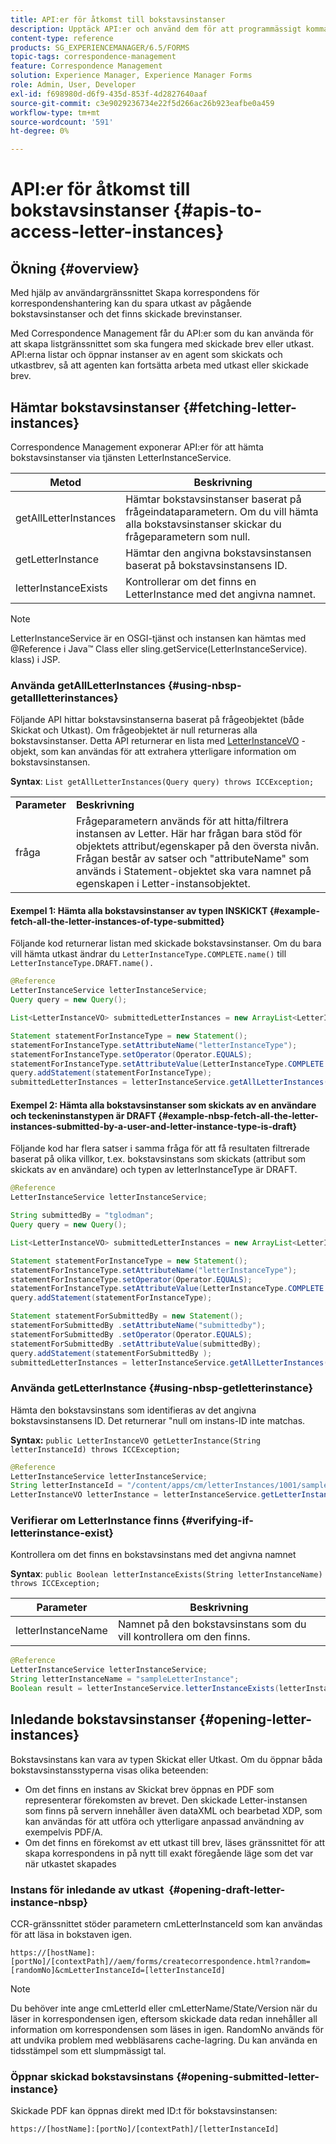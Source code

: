 ```yaml
---
title: API:er för åtkomst till bokstavsinstanser
description: Upptäck API:er och använd dem för att programmässigt komma åt bokstavsinstanser i AEM Forms-miljön.
content-type: reference
products: SG_EXPERIENCEMANAGER/6.5/FORMS
topic-tags: correspondence-management
feature: Correspondence Management
solution: Experience Manager, Experience Manager Forms
role: Admin, User, Developer
exl-id: f698980d-d6f9-435d-853f-4d2827640aaf
source-git-commit: c3e9029236734e22f5d266ac26b923eafbe0a459
workflow-type: tm+mt
source-wordcount: '591'
ht-degree: 0%

---
```


# API:er för åtkomst till bokstavsinstanser {#apis-to-access-letter-instances}

## Ökning {#overview}

Med hjälp av användargränssnittet Skapa korrespondens för korrespondenshantering kan du spara utkast av pågående bokstavsinstanser och det finns skickade brevinstanser.

Med Correspondence Management får du API:er som du kan använda för att skapa listgränssnittet som ska fungera med skickade brev eller utkast. API:erna listar och öppnar instanser av en agent som skickats och utkastbrev, så att agenten kan fortsätta arbeta med utkast eller skickade brev.

## Hämtar bokstavsinstanser {#fetching-letter-instances}

Correspondence Management exponerar API:er för att hämta bokstavsinstanser via tjänsten LetterInstanceService.

| Metod | Beskrivning |
|--- |--- |
| getAllLetterInstances | Hämtar bokstavsinstanser baserat på frågeindataparametern. Om du vill hämta alla bokstavsinstanser skickar du frågeparametern som null. |
| getLetterInstance | Hämtar den angivna bokstavsinstansen baserat på bokstavsinstansens ID. |
| letterInstanceExists | Kontrollerar om det finns en LetterInstance med det angivna namnet. |

>[!NOTE]
>
>LetterInstanceService är en OSGI-tjänst och instansen kan hämtas med @Reference i Java™
>Class eller sling.getService(LetterInstanceService). klass) i JSP.

### Använda getAllLetterInstances {#using-nbsp-getallletterinstances}

Följande API hittar bokstavsinstanserna baserat på frågeobjektet (både Skickat och Utkast). Om frågeobjektet är null returneras alla bokstavsinstanser. Detta API returnerar en lista med [LetterInstanceVO](https://helpx.adobe.com/aem-forms/6-2/javadocs/com/adobe/icc/dbforms/obj/LetterInstanceVO.html) -objekt, som kan användas för att extrahera ytterligare information om bokstavsinstansen.

**Syntax**: `List getAllLetterInstances(Query query) throws ICCException;`

<table>
 <tbody>
  <tr>
   <td><strong>Parameter</strong></td>
   <td><strong>Beskrivning</strong></td>
  </tr>
  <tr>
   <td>fråga</td>
   <td>Frågeparametern används för att hitta/filtrera instansen av Letter. Här har frågan bara stöd för objektets attribut/egenskaper på den översta nivån. Frågan består av satser och "attributeName" som används i Statement-objektet ska vara namnet på egenskapen i Letter-instansobjektet.<br /> </td>
  </tr>
 </tbody>
</table>

#### Exempel 1: Hämta alla bokstavsinstanser av typen INSKICKT {#example-fetch-all-the-letter-instances-of-type-submitted}

Följande kod returnerar listan med skickade bokstavsinstanser. Om du bara vill hämta utkast ändrar du `LetterInstanceType.COMPLETE.name()` till `LetterInstanceType.DRAFT.name().`

```java
@Reference
LetterInstanceService letterInstanceService;
Query query = new Query();

List<LetterInstanceVO> submittedLetterInstances = new ArrayList<LetterInstanceVO>();

Statement statementForInstanceType = new Statement();
statementForInstanceType.setAttributeName("letterInstanceType");
statementForInstanceType.setOperator(Operator.EQUALS);
statementForInstanceType.setAttributeValue(LetterInstanceType.COMPLETE.name());
query.addStatement(statementForInstanceType);
submittedLetterInstances = letterInstanceService.getAllLetterInstances(query);
```

#### Exempel 2: Hämta alla bokstavsinstanser som skickats av en användare och teckeninstanstypen är DRAFT {#example-nbsp-fetch-all-the-letter-instances-submitted-by-a-user-and-letter-instance-type-is-draft}

Följande kod har flera satser i samma fråga för att få resultaten filtrerade baserat på olika villkor, t.ex. bokstavsinstans som skickats (attribut som skickats av en användare) och typen av letterInstanceType är DRAFT.

```java
@Reference
LetterInstanceService letterInstanceService;

String submittedBy = "tglodman";
Query query = new Query();

List<LetterInstanceVO> submittedLetterInstances = new ArrayList<LetterInstanceVO>();

Statement statementForInstanceType = new Statement();
statementForInstanceType.setAttributeName("letterInstanceType");
statementForInstanceType.setOperator(Operator.EQUALS);
statementForInstanceType.setAttributeValue(LetterInstanceType.COMPLETE.name());
query.addStatement(statementForInstanceType);

Statement statementForSubmittedBy = new Statement();
statementForSubmittedBy .setAttributeName("submittedby");
statementForSubmittedBy .setOperator(Operator.EQUALS);
statementForSubmittedBy .setAttributeValue(submittedBy);
query.addStatement(statementForSubmittedBy );
submittedLetterInstances = letterInstanceService.getAllLetterInstances(query);
```

### Använda getLetterInstance {#using-nbsp-getletterinstance}

Hämta den bokstavsinstans som identifieras av det angivna bokstavsinstansens ID. Det returnerar &quot;null om instans-ID inte matchas.

**Syntax:** `public LetterInstanceVO getLetterInstance(String letterInstanceId) throws ICCException;`

```java
@Reference
LetterInstanceService letterInstanceService;
String letterInstanceId = "/content/apps/cm/letterInstances/1001/sampleLetterInstance";
LetterInstanceVO letterInstance = letterInstanceService.getLetterInstance(letterInstanceId );
```

### Verifierar om LetterInstance finns {#verifying-if-letterinstance-exist}

Kontrollera om det finns en bokstavsinstans med det angivna namnet

**Syntax**: `public Boolean letterInstanceExists(String letterInstanceName) throws ICCException;`

| **Parameter** | **Beskrivning** |
|---|---|
| letterInstanceName | Namnet på den bokstavsinstans som du vill kontrollera om den finns. |

```java
@Reference
LetterInstanceService letterInstanceService;
String letterInstanceName = "sampleLetterInstance";
Boolean result = letterInstanceService.letterInstanceExists(letterInstanceName );
```

## Inledande bokstavsinstanser {#opening-letter-instances}

Bokstavsinstans kan vara av typen Skickat eller Utkast. Om du öppnar båda bokstavsinstansstyperna visas olika beteenden:

* Om det finns en instans av Skickat brev öppnas en PDF som representerar förekomsten av brevet. Den skickade Letter-instansen som finns på servern innehåller även dataXML och bearbetad XDP, som kan användas för att utföra och ytterligare anpassad användning av exempelvis PDF/A.
* Om det finns en förekomst av ett utkast till brev, läses gränssnittet för att skapa korrespondens in på nytt till exakt föregående läge som det var när utkastet skapades

### Instans för inledande av utkast  {#opening-draft-letter-instance-nbsp}

CCR-gränssnittet stöder parametern cmLetterInstanceId som kan användas för att läsa in bokstaven igen.

`https://[hostName]:[portNo]/[contextPath]//aem/forms/createcorrespondence.html?random=[randomNo]&cmLetterInstanceId=[letterInstanceId]`

>[!NOTE]
>
>Du behöver inte ange cmLetterId eller cmLetterName/State/Version när du läser in korrespondensen igen, eftersom skickade data redan innehåller all information om korrespondensen som läses in igen. RandomNo används för att undvika problem med webbläsarens cache-lagring. Du kan använda en tidsstämpel som ett slumpmässigt tal.

### Öppnar skickad bokstavsinstans {#opening-submitted-letter-instance}

Skickade PDF kan öppnas direkt med ID:t för bokstavsinstansen:

`https://[hostName]:[portNo]/[contextPath]/[letterInstanceId]`
